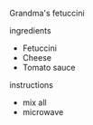 Grandma's fetuccini

ingredients
- Fetuccini
- Cheese
- Tomato sauce

instructions
- mix all
- microwave
